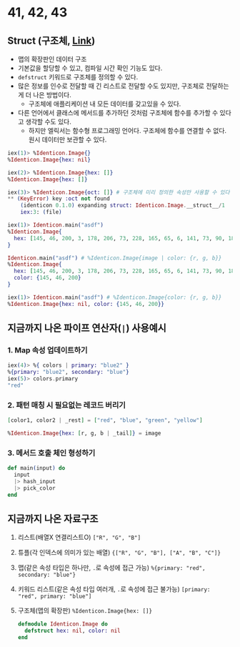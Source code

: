 # 41, 42, 43

## Struct (구조체, [Link](http://elixir-ko.github.io/getting_started/15.html))

- 맵의 확장판인 데이터 구조
- 기본값을 할당할 수 있고, 컴파일 시간 확인 기능도 있다.
- `defstruct` 키워드로 구조체를 정의할 수 있다.
- 많은 정보를 인수로 전달할 때 긴 리스트로 전달할 수도 있지만, 구조체로 전달하는 게 더 나은 방법이다.
  - 구조체에 애플리케이션 내 모든 데이터를 갖고있을 수 있다.
- 다른 언어에서 클래스에 메서드를 추가하던 것처럼 구조체에 함수를 추가할 수 있다고 생각할 수도 있다.
  - 하지만 엘릭서는 함수형 프로그래밍 언어다. 구조체에 함수를 연결할 수 없다. 원시 데이터만 보관할 수 있다.

```elixir
iex(1)> %Identicon.Image{}
%Identicon.Image{hex: nil}

iex(2)> %Identicon.Image{hex: []}
%Identicon.Image{hex: []}

iex(3)> %Identicon.Image{oct: []} # 구조체에 미리 정의한 속성만 사용할 수 있다
** (KeyError) key :oct not found
    (identicon 0.1.0) expanding struct: Identicon.Image.__struct__/1
    iex:3: (file)
```

```elixir
iex(1)> Identicon.main("asdf")
%Identicon.Image{
  hex: [145, 46, 200, 3, 178, 206, 73, 228, 165, 65, 6, 141, 73, 90, 181, 112]
}
```

```elixir
Identicon.main("asdf") # %Identicon.Image{image | color: {r, g, b}}
%Identicon.Image{
  hex: [145, 46, 200, 3, 178, 206, 73, 228, 165, 65, 6, 141, 73, 90, 181, 112],
  color: {145, 46, 200}
}

iex(1)> Identicon.main("asdf") # %Identicon.Image{color: {r, g, b}}
%Identicon.Image{hex: nil, color: {145, 46, 200}}
```

## 지금까지 나온 파이프 연산자(`|`) 사용예시

### 1. Map 속성 업데이트하기

```elixir
iex(4)> %{ colors | primary: "blue2" }
%{primary: "blue2", secondary: "blue"}
iex(5)> colors.primary
"red"
```

### 2. 패턴 매칭 시 필요없는 레코드 버리기

```elixir
[color1, color2 | _rest] = ["red", "blue", "green", "yellow"]
```

```elixir
%Identicon.Image{hex: [r, g, b | _tail]} = image
```

### 3. 메서드 호출 체인 형성하기

```elixir
def main(input) do
  input
  |> hash_input
  |> pick_color
end
```

## 지금까지 나온 자료구조

1. 리스트(배열X 연결리스트O) `["R", "G", "B"]`
2. 튜플(각 인덱스에 의미가 있는 배열) `{["R", "G", "B"], ["A", "B", "C"]}`
3. 맵(같은 속성 타입은 하나만, `.`로 속성에 접근 가능) `%{primary: "red", secondary: "blue"}`
4. 키워드 리스트(같은 속성 타입 여러개, `.`로 속성에 접근 불가능) `[primary: "red", primary: "blue"]`
5. 구조체(맵의 확장판) `%Identicon.Image{hex: []}`

    ```elixir
    defmodule Identicon.Image do
      defstruct hex: nil, color: nil
    end
    ```
